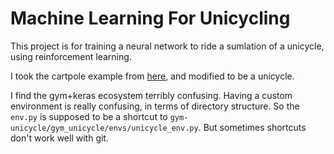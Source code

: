 # Machine Learning For Unicycling

This project is for training a neural network to ride a sumlation of a unicycle, using reinforcement learning.

I took the cartpole example from [here](https://github.com/keras-rl/keras-rl), and modified to be a unicycle.

I find the gym+keras ecosystem terribly confusing. Having a custom environment is really confusing, in terms of directory structure. So the `env.py` is supposed to be a shortcut to `gym-unicycle/gym_unicycle/envs/unicycle_env.py`. But sometimes shortcuts don't work well with git.
